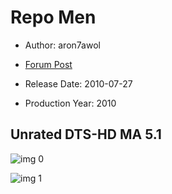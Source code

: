 # Repo Men

* Author: aron7awol

* [Forum Post](https://www.avsforum.com/threads/bass-eq-for-filtered-movies.2995212/post-58450818)

* Release Date: 2010-07-27
* Production Year: 2010

## Unrated DTS-HD MA 5.1

![img 0](https://i.imgur.com/kEDD9TJ.jpg)

![img 1](https://i.imgur.com/r9SBZbu.png)

